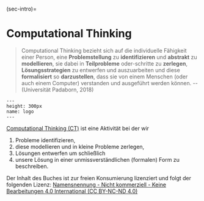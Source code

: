 (sec-intro)=
# Computational Thinking

>Computational Thinking bezieht sich auf die individuelle Fähigkeit einer Person, eine **Problemstellung** zu **identifizieren** und **abstrakt** zu **modellieren**, sie dabei in **Teilprobleme** oder-schritte zu **zerlegen**, **Lösungsstrategien** zu entwerfen und auszuarbeiten und diese **formalisiert** so **darzustellen**, dass sie von einem Menschen (oder auch einem Computer) verstanden und ausgeführt werden können. -- (Universität Padaborn, 2018)

```{figure} ./figs/logo.png
---
height: 300px
name: logo
---
```

[Computational Thinking (CT)](sec-what-is-ct) ist eine Aktivität bei der wir

1. Probleme identifizieren,
2. diese modellieren und in kleine Probleme zerlegen,
3. Lösungen entwerfen um schließlich
4. unsere Lösung in einer unmissverständlichen (formalen) Form zu beschreiben.

Der Inhalt des Buches ist zur freien Konsumierung lizenziert und folgt der folgenden Lizenz: [Namensnennung - Nicht kommerziell - Keine Bearbeitungen 4.0 International (CC BY-NC-ND 4.0)](https://creativecommons.org/licenses/by-nc-nd/4.0/deed.de)